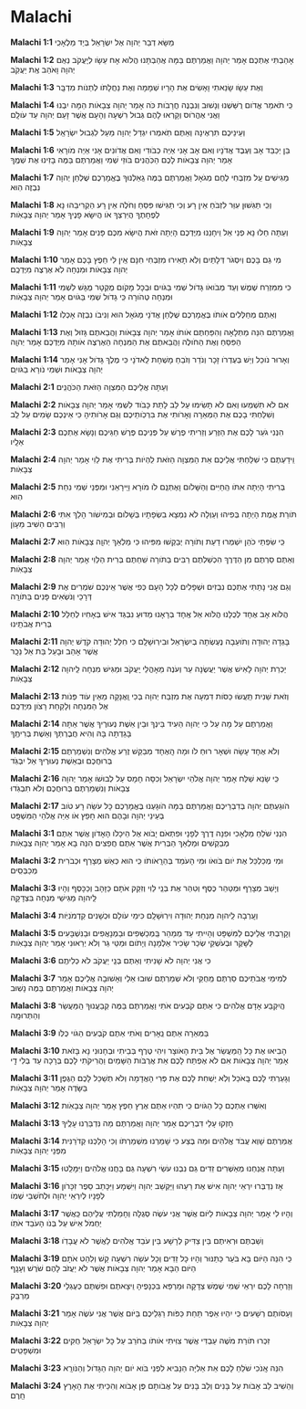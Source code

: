 # Malachi

**Malachi 1:1**   מַשָּׂא דְבַר יְהוָה אֶל יִשְׂרָאֵל בְּיַד מַלְאָכִֽי

**Malachi 1:2**   אָהַבְתִּי אֶתְכֶם אָמַר יְהוָה וַאֲמַרְתֶּם בַּמָּה אֲהַבְתָּנוּ הֲלֹוא אָח עֵשָׂו לְיַֽעֲקֹב נְאֻם יְהוָה וָאֹהַב אֶֽת יַעֲקֹֽב

**Malachi 1:3**   וְאֶת עֵשָׂו שָׂנֵאתִי וָאָשִׂים אֶת הָרָיו שְׁמָמָה וְאֶת נַחֲלָתֹו לְתַנֹּות מִדְבָּֽר

**Malachi 1:4**   כִּֽי תֹאמַר אֱדֹום רֻשַּׁשְׁנוּ וְנָשׁוּב וְנִבְנֶה חֳרָבֹות כֹּה אָמַר יְהוָה צְבָאֹות הֵמָּה יִבְנוּ וַאֲנִי אֶהֱרֹוס וְקָרְאוּ לָהֶם גְּבוּל רִשְׁעָה וְהָעָם אֲשֶׁר זָעַם יְהוָה עַד עֹולָֽם

**Malachi 1:5**   וְעֵינֵיכֶם תִּרְאֶינָה וְאַתֶּם תֹּֽאמְרוּ יִגְדַּל יְהוָה מֵעַל לִגְבוּל יִשְׂרָאֵֽל

**Malachi 1:6**   בֵּן יְכַבֵּד אָב וְעֶבֶד אֲדֹנָיו וְאִם אָב אָנִי אַיֵּה כְבֹודִי וְאִם אֲדֹונִים אָנִי אַיֵּה מֹורָאִי אָמַר  יְהוָה צְבָאֹות לָכֶם הַכֹּֽהֲנִים בֹּוזֵי שְׁמִי וַאֲמַרְתֶּם בַּמֶּה בָזִינוּ אֶת שְׁמֶֽךָ

**Malachi 1:7**   מַגִּישִׁים עַֽל מִזְבְּחִי לֶחֶם מְגֹאָל וַאֲמַרְתֶּם בַּמֶּה גֵֽאַלְנוּךָ בֶּאֱמָרְכֶם שֻׁלְחַן יְהוָה נִבְזֶה הֽוּא

**Malachi 1:8**   וְכִֽי תַגִּשׁוּן עִוֵּר לִזְבֹּחַ אֵין רָע וְכִי תַגִּישׁוּ פִּסֵּחַ וְחֹלֶה אֵין רָע הַקְרִיבֵהוּ נָא לְפֶחָתֶךָ הֲיִּרְצְךָ אֹו הֲיִשָּׂא פָנֶיךָ אָמַר יְהוָה צְבָאֹֽות

**Malachi 1:9**   וְעַתָּה חַלּוּ נָא פְנֵי אֵל וִֽיחָנֵנוּ מִיֶּדְכֶם הָיְתָה זֹּאת הֲיִשָּׂא מִכֶּם פָּנִים אָמַר יְהוָה צְבָאֹֽות

**Malachi 1:10**   מִי גַם בָּכֶם וְיִסְגֹּר דְּלָתַיִם וְלֹֽא תָאִירוּ מִזְבְּחִי חִנָּם אֵֽין לִי חֵפֶץ בָּכֶם אָמַר יְהוָה צְבָאֹות וּמִנְחָה לֹֽא אֶרְצֶה מִיֶּדְכֶֽם

**Malachi 1:11**   כִּי מִמִּזְרַח שֶׁמֶשׁ וְעַד מְבֹואֹו גָּדֹול שְׁמִי בַּגֹּויִם וּבְכָל מָקֹום מֻקְטָר מֻגָּשׁ לִשְׁמִי וּמִנְחָה טְהֹורָה כִּֽי גָדֹול שְׁמִי בַּגֹּויִם אָמַר יְהוָה צְבָאֹֽות

**Malachi 1:12**   וְאַתֶּם מְחַלְּלִים אֹותֹו בֶּאֱמָרְכֶם שֻׁלְחַן אֲדֹנָי מְגֹאָל הוּא וְנִיבֹו נִבְזֶה אָכְלֹֽו

**Malachi 1:13**   וַאֲמַרְתֶּם הִנֵּה מַתְּלָאָה וְהִפַּחְתֶּם אֹותֹו אָמַר יְהוָה צְבָאֹות וַהֲבֵאתֶם גָּזוּל וְאֶת הַפִּסֵּחַ וְאֶת הַחֹולֶה וַהֲבֵאתֶם אֶת הַמִּנְחָה הַאֶרְצֶה אֹותָהּ מִיֶּדְכֶם אָמַר יְהוָֽה

**Malachi 1:14**   וְאָרוּר נֹוכֵל וְיֵשׁ בְּעֶדְרֹו זָכָר וְנֹדֵר וְזֹבֵחַ מָשְׁחָת לַֽאדֹנָי כִּי מֶלֶךְ גָּדֹול אָנִי אָמַר יְהוָה צְבָאֹות וּשְׁמִי נֹורָא בַגֹּויִֽם 

**Malachi 2:1**   וְעַתָּה אֲלֵיכֶם הַמִּצְוָה הַזֹּאת הַכֹּהֲנִֽים

**Malachi 2:2**   אִם לֹא תִשְׁמְעוּ וְאִם לֹא תָשִׂימוּ עַל לֵב לָתֵת כָּבֹוד לִשְׁמִי אָמַר יְהוָה צְבָאֹות וְשִׁלַּחְתִּי בָכֶם אֶת הַמְּאֵרָה וְאָרֹותִי אֶת בִּרְכֹֽותֵיכֶם וְגַם אָרֹותִיהָ כִּי אֵינְכֶם שָׂמִים עַל לֵֽב

**Malachi 2:3**   הִנְנִי גֹעֵר לָכֶם אֶת הַזֶּרַע וְזֵרִיתִי פֶרֶשׁ עַל פְּנֵיכֶם פֶּרֶשׁ חַגֵּיכֶם וְנָשָׂא אֶתְכֶם אֵלָֽיו

**Malachi 2:4**   וִֽידַעְתֶּם כִּי שִׁלַּחְתִּי אֲלֵיכֶם אֵת הַמִּצְוָה הַזֹּאת לִֽהְיֹות בְּרִיתִי אֶת לֵוִי אָמַר יְהוָה צְבָאֹֽות

**Malachi 2:5**   בְּרִיתִי  הָיְתָה אִתֹּו הַֽחַיִּים וְהַשָּׁלֹום וָאֶתְּנֵֽם לֹו מֹורָא וַיִּֽירָאֵנִי וּמִפְּנֵי שְׁמִי נִחַת הֽוּא

**Malachi 2:6**   תֹּורַת אֱמֶת הָיְתָה בְּפִיהוּ וְעַוְלָה לֹא נִמְצָא בִשְׂפָתָיו בְּשָׁלֹום וּבְמִישֹׁור הָלַךְ אִתִּי וְרַבִּים הֵשִׁיב מֵעָוֺֽן

**Malachi 2:7**   כִּֽי שִׂפְתֵי כֹהֵן יִשְׁמְרוּ דַעַת וְתֹורָה יְבַקְשׁוּ מִפִּיהוּ כִּי מַלְאַךְ יְהוָֽה צְבָאֹות הֽוּא

**Malachi 2:8**   וְאַתֶּם סַרְתֶּם מִן הַדֶּרֶךְ הִכְשַׁלְתֶּם רַבִּים בַּתֹּורָה שִֽׁחַתֶּם בְּרִית הַלֵּוִי אָמַר יְהוָה צְבָאֹֽות

**Malachi 2:9**   וְגַם אֲנִי נָתַתִּי אֶתְכֶם נִבְזִים וּשְׁפָלִים לְכָל הָעָם כְּפִי אֲשֶׁר אֵֽינְכֶם שֹׁמְרִים אֶת דְּרָכַי וְנֹשְׂאִים פָּנִים בַּתֹּורָֽה

**Malachi 2:10**   הֲלֹוא אָב אֶחָד לְכֻלָּנוּ הֲלֹוא אֵל אֶֽחָד בְּרָאָנוּ מַדּוּעַ נִבְגַּד אִישׁ בְּאָחִיו לְחַלֵּל בְּרִית אֲבֹתֵֽינוּ

**Malachi 2:11**   בָּגְדָה יְהוּדָה וְתֹועֵבָה נֶעֶשְׂתָה בְיִשְׂרָאֵל וּבִירֽוּשָׁלִָ͏ם כִּי  חִלֵּל יְהוּדָה קֹדֶשׁ יְהוָה אֲשֶׁר אָהֵב וּבָעַל בַּת אֵל נֵכָֽר

**Malachi 2:12**   יַכְרֵת יְהוָה לָאִישׁ אֲשֶׁר יַעֲשֶׂנָּה עֵר וְעֹנֶה מֵאָהֳלֵי יַֽעֲקֹב וּמַגִּישׁ מִנְחָה לַֽיהוָה צְבָאֹֽות

**Malachi 2:13**   וְזֹאת שֵׁנִית תַּֽעֲשׂוּ כַּסֹּות דִּמְעָה אֶת מִזְבַּח יְהוָה בְּכִי וַֽאֲנָקָה מֵאֵין עֹוד פְּנֹות אֶל הַמִּנְחָה וְלָקַחַת רָצֹון מִיֶּדְכֶֽם

**Malachi 2:14**   וַאֲמַרְתֶּם עַל מָה עַל כִּי יְהוָה הֵעִיד בֵּינְךָ וּבֵין  אֵשֶׁת נְעוּרֶיךָ אֲשֶׁר אַתָּה בָּגַדְתָּה בָּהּ וְהִיא חֲבֶרְתְּךָ וְאֵשֶׁת בְּרִיתֶֽךָ

**Malachi 2:15**   וְלֹא אֶחָד עָשָׂה וּשְׁאָר רוּחַ לֹו וּמָה הָֽאֶחָד מְבַקֵּשׁ זֶרַע אֱלֹהִים וְנִשְׁמַרְתֶּם בְּרוּחֲכֶם וּבְאֵשֶׁת נְעוּרֶיךָ אַל יִבְגֹּֽד

**Malachi 2:16**   כִּֽי שָׂנֵא שַׁלַּח אָמַר יְהוָה אֱלֹהֵי יִשְׂרָאֵל וְכִסָּה חָמָס עַל לְבוּשֹׁו אָמַר יְהוָה צְבָאֹות וְנִשְׁמַרְתֶּם בְּרוּחֲכֶם וְלֹא תִבְגֹּֽדוּ

**Malachi 2:17**   הֹוגַעְתֶּם יְהוָה בְּדִבְרֵיכֶם וַאֲמַרְתֶּם בַּמָּה הֹוגָעְנוּ בֶּאֱמָרְכֶם כָּל עֹשֵׂה רָע טֹוב  בְּעֵינֵי יְהוָה וּבָהֶם הוּא חָפֵץ אֹו אַיֵּה אֱלֹהֵי הַמִּשְׁפָּֽט 

**Malachi 3:1**   הִנְנִי שֹׁלֵחַ מַלְאָכִי וּפִנָּה דֶרֶךְ לְפָנָי וּפִתְאֹם יָבֹוא אֶל הֵיכָלֹו הָאָדֹון  אֲשֶׁר אַתֶּם מְבַקְשִׁים וּמַלְאַךְ הַבְּרִית אֲשֶׁר אַתֶּם חֲפֵצִים הִנֵּה בָא אָמַר יְהוָה צְבָאֹֽות

**Malachi 3:2**   וּמִי מְכַלְכֵּל אֶת יֹום בֹּואֹו וּמִי הָעֹמֵד בְּהֵרָֽאֹותֹו כִּֽי הוּא כְּאֵשׁ מְצָרֵף וּכְבֹרִית מְכַבְּסִֽים

**Malachi 3:3**   וְיָשַׁב מְצָרֵף וּמְטַהֵר כֶּסֶף וְטִהַר אֶת בְּנֵֽי לֵוִי וְזִקַּק אֹתָם כַּזָּהָב וְכַכָּסֶף וְהָיוּ לַֽיהוָה מַגִּישֵׁי מִנְחָה בִּצְדָקָֽה

**Malachi 3:4**   וְעָֽרְבָה לַֽיהוָה מִנְחַת יְהוּדָה וִירֽוּשָׁלִָ͏ם כִּימֵי עֹולָם וּכְשָׁנִים קַדְמֹנִיֹּֽות

**Malachi 3:5**   וְקָרַבְתִּי אֲלֵיכֶם לַמִּשְׁפָּט וְהָיִיתִי  עֵד מְמַהֵר בַּֽמְכַשְּׁפִים וּבַמְנָאֲפִים וּבַנִּשְׁבָּעִים לַשָּׁקֶר וּבְעֹשְׁקֵי שְׂכַר שָׂכִיר אַלְמָנָה וְיָתֹום וּמַטֵּי גֵר וְלֹא יְרֵאוּנִי אָמַר יְהוָה צְבָאֹֽות

**Malachi 3:6**   כִּי אֲנִי יְהוָה לֹא שָׁנִיתִי וְאַתֶּם בְּנֵֽי יַעֲקֹב לֹא כְלִיתֶֽם

**Malachi 3:7**   לְמִימֵי אֲבֹתֵיכֶם סַרְתֶּם מֵֽחֻקַּי וְלֹא שְׁמַרְתֶּם שׁוּבוּ אֵלַי וְאָשׁוּבָה אֲלֵיכֶם אָמַר יְהוָה צְבָאֹות וַאֲמַרְתֶּם בַּמֶּה נָשֽׁוּב

**Malachi 3:8**   הֲיִקְבַּע אָדָם אֱלֹהִים כִּי אַתֶּם קֹבְעִים אֹתִי וַאֲמַרְתֶּם בַּמֶּה קְבַעֲנוּךָ הַֽמַּעֲשֵׂר וְהַתְּרוּמָֽה

**Malachi 3:9**   בַּמְּאֵרָה אַתֶּם נֵֽאָרִים וְאֹתִי אַתֶּם קֹבְעִים הַגֹּוי כֻּלֹּֽו

**Malachi 3:10**   הָבִיאוּ אֶת כָּל הַֽמַּעֲשֵׂר אֶל בֵּית הָאֹוצָר וִיהִי טֶרֶף בְּבֵיתִי וּבְחָנוּנִי נָא בָּזֹאת אָמַר יְהוָה צְבָאֹות אִם לֹא אֶפְתַּח לָכֶם אֵת אֲרֻבֹּות הַשָּׁמַיִם וַהֲרִיקֹתִי לָכֶם בְּרָכָה עַד בְּלִי דָֽי

**Malachi 3:11**   וְגָעַרְתִּי לָכֶם בָּֽאֹכֵל וְלֹֽא יַשְׁחִת לָכֶם אֶת פְּרִי הָאֲדָמָה וְלֹא תְשַׁכֵּל לָכֶם הַגֶּפֶן בַּשָּׂדֶה אָמַר יְהוָה צְבָאֹֽות

**Malachi 3:12**   וְאִשְּׁרוּ אֶתְכֶם כָּל הַגֹּויִם כִּֽי תִהְיוּ אַתֶּם אֶרֶץ חֵפֶץ אָמַר יְהוָה צְבָאֹֽות

**Malachi 3:13**   חָזְקוּ עָלַי דִּבְרֵיכֶם אָמַר יְהוָה וַאֲמַרְתֶּם מַה נִּדְבַּרְנוּ עָלֶֽיךָ

**Malachi 3:14**   אֲמַרְתֶּם שָׁוְא עֲבֹד אֱלֹהִים וּמַה בֶּצַע כִּי שָׁמַרְנוּ מִשְׁמַרְתֹּו וְכִי הָלַכְנוּ קְדֹרַנִּית מִפְּנֵי יְהוָה צְבָאֹֽות

**Malachi 3:15**   וְעַתָּה אֲנַחְנוּ מְאַשְּׁרִים זֵדִים גַּם נִבְנוּ עֹשֵׂי רִשְׁעָה גַּם בָּחֲנוּ אֱלֹהִים וַיִּמָּלֵֽטוּ

**Malachi 3:16**   אָז נִדְבְּרוּ יִרְאֵי יְהוָה אִישׁ אֶת רֵעֵהוּ וַיַּקְשֵׁב יְהוָה וַיִּשְׁמָע וַיִּכָּתֵב סֵפֶר זִכָּרֹון לְפָנָיו לְיִרְאֵי יְהוָה וּלְחֹשְׁבֵי שְׁמֹֽו

**Malachi 3:17**   וְהָיוּ לִי אָמַר יְהוָה צְבָאֹות לַיֹּום אֲשֶׁר אֲנִי עֹשֶׂה סְגֻלָּה וְחָמַלְתִּי עֲלֵיהֶם כַּֽאֲשֶׁר יַחְמֹל אִישׁ עַל בְּנֹו הָעֹבֵד אֹתֹֽו

**Malachi 3:18**   וְשַׁבְתֶּם וּרְאִיתֶם בֵּין צַדִּיק לְרָשָׁע בֵּין עֹבֵד אֱלֹהִים לַאֲשֶׁר לֹא עֲבָדֹֽו

**Malachi 3:19**   כִּֽי הִנֵּה הַיֹּום בָּא בֹּעֵר כַּתַּנּוּר וְהָיוּ כָל זֵדִים וְכָל עֹשֵׂה רִשְׁעָה קַשׁ וְלִהַט אֹתָם הַיֹּום הַבָּא אָמַר יְהוָה צְבָאֹות אֲשֶׁר לֹא יַעֲזֹב לָהֶם שֹׁרֶשׁ וְעָנָֽף

**Malachi 3:20**   וְזָרְחָה לָכֶם יִרְאֵי שְׁמִי שֶׁמֶשׁ צְדָקָה וּמַרְפֵּא בִּכְנָפֶיהָ וִֽיצָאתֶם וּפִשְׁתֶּם כְּעֶגְלֵי מַרְבֵּֽק

**Malachi 3:21**   וְעַסֹּותֶם רְשָׁעִים כִּֽי יִהְיוּ אֵפֶר תַּחַת כַּפֹּות רַגְלֵיכֶם בַּיֹּום אֲשֶׁר אֲנִי עֹשֶׂה אָמַר יְהוָה צְבָאֹֽות

**Malachi 3:22**   זִכְרוּ תֹּורַת מֹשֶׁה עַבְדִּי אֲשֶׁר צִוִּיתִי אֹותֹו בְחֹרֵב עַל כָּל יִשְׂרָאֵל חֻקִּים וּמִשְׁפָּטִֽים

**Malachi 3:23**   הִנֵּה אָֽנֹכִי שֹׁלֵחַ לָכֶם אֵת אֵלִיָּה הַנָּבִיא לִפְנֵי בֹּוא יֹום יְהוָה הַגָּדֹול וְהַנֹּורָֽא

**Malachi 3:24**   וְהֵשִׁיב לֵב אָבֹות עַל בָּנִים וְלֵב בָּנִים עַל אֲבֹותָם פֶּן אָבֹוא וְהִכֵּיתִי אֶת הָאָרֶץ חֵֽרֶם
